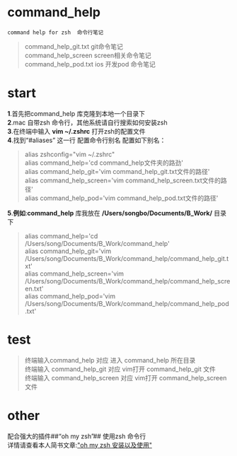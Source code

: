 # command_help  

    command help for zsh  命令行笔记   
>command_help_git.txt git命令笔记   
command_help_screen screen相关命令笔记   
command_help_pod.txt   ios 开发pod 命令笔记   

# start  
 
**1**.首先把command_help 库克隆到本地一个目录下  
**2**.mac 自带zsh 命令行，其他系统请自行搜索如何安装zsh  
**3**.在终端中输入 **vim ~/.zshrc** 打开zsh的配置文件  
**4**.找到“#aliases” 这一行 配置命令行别名 配置如下别名：  
  
>alias zshconfig="vim  ~/.zshrc"   
alias command_help='cd command_help文件夹的路劲'           
alias command_help_git='vim command_help_git.txt文件的路径'  
alias command_help_screen='vim command_help_screen.txt文件的路径'  
alias command_help_pod='vim command_help_pod.txt文件的路径'  
  
**5**.**例如**:**command_help** 库我放在 **/Users/songbo/Documents/B_Work/** 目录下           
  
>alias command_help='cd /Users/song/Documents/B_Work/command_help'           
alias command_help_git='vim /Users/song/Documents/B_Work/command_help/command_help_git.txt'  
alias command_help_screen='vim /Users/song/Documents/B_Work/command_help/command_help_screen.txt'  
alias command_help_pod='vim /Users/song/Documents/B_Work/command_help/command_help_pod.txt'  

# test  
  
>终端输入command_help 对应 进入 command_help 所在目录  
终端输入 command_help_git 对应 vim打开 command_help_git 文件    
终端输入 command_help_screen 对应 vim打开 command_help_screen 文件    
  
# other
     
  配合强大的插件##“oh my zsh”## 使用zsh 命令行  
  详情请查看本人简书文章:["oh my zsh 安装以及使用"](http://www.jianshu.com/p/563dc1da2199)
    


